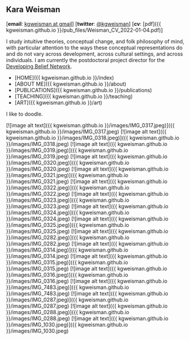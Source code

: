 ## Kara Weisman

[**email**: [kgweisman at gmail](mailto:kgweisman@gmail.com)] [**twitter**: [@kgweisman](https://twitter.com/kgweisman)] [**cv**: [pdf]({{ kgweisman.github.io }}/pub_files/Weisman_CV_2022-01-04.pdf)]

I study intuitive theories, conceptual change, and folk philosophy of mind, with particular attention to the ways these conceptual representations do and do not vary across development, across cultural settings, and across individuals. I am currently the postdoctoral project director for the [Developing Belief Network](https://www.developingbelief.com/).

* [HOME]({{ kgweisman.github.io }}/index)
* [ABOUT ME]({{ kgweisman.github.io }}/about)
* [PUBLICATIONS]({{ kgweisman.github.io }}/publications)
* [TEACHING]({{ kgweisman.github.io }}/teaching)
* [ART]({{ kgweisman.github.io }}/art)

I like to doodle.

[![image alt text]({{ kgweisman.github.io }}/images/IMG_0317.jpeg)]({{ kgweisman.github.io }}/images/IMG_0317.jpeg)
[![image alt text]({{ kgweisman.github.io }}/images/IMG_0318.jpeg)]({{ kgweisman.github.io }}/images/IMG_0318.jpeg)
[![image alt text]({{ kgweisman.github.io }}/images/IMG_0319.jpeg)]({{ kgweisman.github.io }}/images/IMG_0319.jpeg)
[![image alt text]({{ kgweisman.github.io }}/images/IMG_0320.jpeg)]({{ kgweisman.github.io }}/images/IMG_0320.jpeg)
[![image alt text]({{ kgweisman.github.io }}/images/IMG_0321.jpeg)]({{ kgweisman.github.io }}/images/IMG_0321.jpeg)
[![image alt text]({{ kgweisman.github.io }}/images/IMG_0322.jpeg)]({{ kgweisman.github.io }}/images/IMG_0322.jpeg)
[![image alt text]({{ kgweisman.github.io }}/images/IMG_0323.jpeg)]({{ kgweisman.github.io }}/images/IMG_0323.jpeg)
[![image alt text]({{ kgweisman.github.io }}/images/IMG_0324.jpeg)]({{ kgweisman.github.io }}/images/IMG_0324.jpeg)
[![image alt text]({{ kgweisman.github.io }}/images/IMG_0325.jpeg)]({{ kgweisman.github.io }}/images/IMG_0325.jpeg)
[![image alt text]({{ kgweisman.github.io }}/images/IMG_0282.jpeg)]({{ kgweisman.github.io }}/images/IMG_0282.jpeg)
[![image alt text]({{ kgweisman.github.io }}/images/IMG_0314.jpeg)]({{ kgweisman.github.io }}/images/IMG_0314.jpeg)
[![image alt text]({{ kgweisman.github.io }}/images/IMG_0315.jpeg)]({{ kgweisman.github.io }}/images/IMG_0315.jpeg)
[![image alt text]({{ kgweisman.github.io }}/images/IMG_0316.jpeg)]({{ kgweisman.github.io }}/images/IMG_0316.jpeg)
[![image alt text]({{ kgweisman.github.io }}/images/IMG_7483.jpeg)]({{ kgweisman.github.io }}/images/IMG_7483.jpeg)
[![image alt text]({{ kgweisman.github.io }}/images/IMG_0287.jpeg)]({{ kgweisman.github.io }}/images/IMG_0287.jpeg)
[![image alt text]({{ kgweisman.github.io }}/images/IMG_0288.jpeg)]({{ kgweisman.github.io }}/images/IMG_0288.jpeg)
[![image alt text]({{ kgweisman.github.io }}/images/IMG_1030.jpeg)]({{ kgweisman.github.io }}/images/IMG_1030.jpeg)

 

